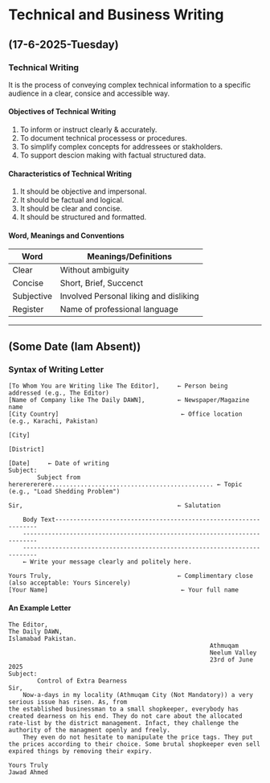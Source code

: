 # Technical and Business Writing

## (17-6-2025-Tuesday)

### Technical Writing

It is the process of conveying complex technical information to a specific audience in a clear, consice and accessible way.

#### Objectives of Technical Writing

1. To inform or instruct clearly & accurately.
2. To document technical processess or procedures.
3. To simplify complex concepts for addressees or stakholders.
4. To support descion making with factual structured data.

#### Characteristics of Technical Writing

1. It should be objective and impersonal.
2. It should be factual and logical.
3. It should be clear and concise.
4. It should be structured and formatted.

#### Word, Meanings and Conventions

| Word | Meanings/Definitions |
|----------|----------|
| Clear   | Without ambiguity     |
| Concise    | Short, Brief, Succenct   |
| Subjective | Involved Personal liking and disliking|
| Register | Name of professional language|

---

## (Some Date (Iam Absent))

### Syntax of Writing Letter

```pgsql
[To Whom You are Writing like The Editor],     ← Person being addressed (e.g., The Editor)
[Name of Company like The Daily DAWN],         ← Newspaper/Magazine name
[City Country]                                  ← Office location (e.g., Karachi, Pakistan)
                                                                    [City]  
                                                                    [District]  
                                                                    [Date]     ← Date of writing
Subject:
        Subject from hererererere............................................. ← Topic (e.g., "Load Shedding Problem")

Sir,                                           ← Salutation

    Body Text-----------------------------------------------------------------
    --------------------------------------------------------------------------
    --------------------------------------------------------------------------
    ← Write your message clearly and politely here.

Yours Truly,                                   ← Complimentary close (also acceptable: Yours Sincerely)
[Your Name]                                     ← Your full name
```

#### An Example Letter

```text
The Editor,
The Daily DAWN,
Islamabad Pakistan.
                                                        Athmuqam
                                                        Neelum Valley
                                                        23rd of June 2025
Subject:
        Control of Extra Dearness
Sir,
    Now-a-days in my locality (Athmuqam City (Not Mandatory)) a very serious issue has risen. As, from
the established businessman to a small shopkeeper, everybody has created dearness on his end. They do not care about the allocated rate-list by the district management. Infact, they challenge the authority of the managment openly and freely.
    They even do not hesitate to manipulate the price tags. They put the prices according to their choice. Some brutal shopkeeper even sell expired things by removing their expiry.

Yours Truly
Jawad Ahmed
```
